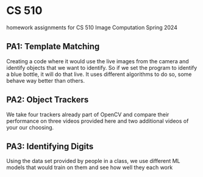 # CS 510
homework assignments for CS 510 Image Computation Spring 2024

## PA1: Template Matching
Creating a code where it would use the live images from the camera and identify objects that we want to identify. So if we set the program to identify a blue bottle, it will do that live. It uses different algorithms to do so, some behave way better than others.

## PA2: Object Trackers
We take four trackers already part of OpenCV and compare their performance on three videos provided here and two additional videos of your our choosing. 

## PA3: Identifying Digits
Using the data set provided by people in a class, we use different ML models that would train on them and see how well they each work
